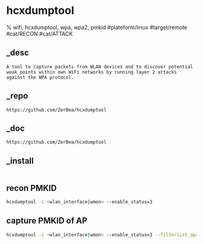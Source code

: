 # hcxdumptool
% wifi, hcxdumptool, wpa, wpa2, pmkid
#plateform/linux #target/remote #cat/RECON #cat/ATTACK

## _desc
```
A tool to capture packets from WLAN devices and to discover potential weak points within own WiFi networks by running layer 2 attacks against the WPA protocol.
```

## _repo
```
https://github.com/ZerBea/hcxdumptool
```

## _doc
```
https://github.com/ZerBea/hcxdumptool
```

## _install
```
```

## recon PMKID
```bash
hcxdumptool -i <wlan_interface|wmon> --enable_status=3
```

## capture PMKID of AP
```bash
hcxdumptool -i <wlan_interface|wmon> --enable_status=3 --filterlist_ap=<bssid> --filtermode=2 -o <wlan_pmkid_dump_file>.pcap
```